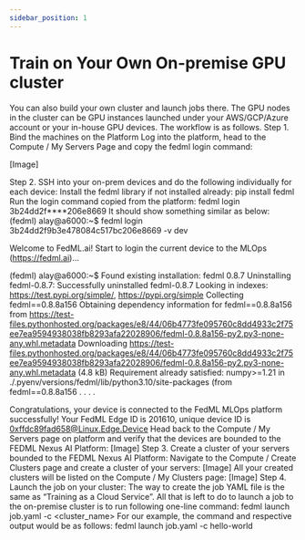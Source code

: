 ```yaml
---
sidebar_position: 1
---
```


# Train on Your Own On-premise GPU cluster

You can also build your own cluster and launch jobs there. The GPU nodes in the cluster can be GPU instances launched under your AWS/GCP/Azure account or your in-house GPU devices. The workflow is as follows.
Step 1. Bind the machines on the Platform
Log into the platform, head to the Compute / My Servers Page and copy the fedml login command:

[Image]

Step 2. SSH into your on-prem devices and do the following individually for each device:
Install the fedml library if not installed already:
pip install fedml
Run the login command copied from the platform:
fedml login 3b24dd2f****206e8669
It should show something similar as below:
(fedml) alay@a6000:~$ fedml login 3b24dd2f9b3e478084c517bc206e8669 -v dev

 Welcome to FedML.ai!
 Start to login the current device to the MLOps (https://fedml.ai)...

(fedml) alay@a6000:~$ Found existing installation: fedml 0.8.7
Uninstalling fedml-0.8.7:
  Successfully uninstalled fedml-0.8.7
  Looking in indexes: https://test.pypi.org/simple/, https://pypi.org/simple
Collecting fedml==0.8.8a156
  Obtaining dependency information for fedml==0.8.8a156 from https://test-files.pythonhosted.org/packages/e8/44/06b4773fe095760c8dd4933c2f75ee7ea9594938038fb8293afa22028906/fedml-0.8.8a156-py2.py3-none-any.whl.metadata
  Downloading https://test-files.pythonhosted.org/packages/e8/44/06b4773fe095760c8dd4933c2f75ee7ea9594938038fb8293afa22028906/fedml-0.8.8a156-py2.py3-none-any.whl.metadata (4.8 kB)
Requirement already satisfied: numpy>=1.21 in ./.pyenv/versions/fedml/lib/python3.10/site-packages (from fedml==0.8.8a156
.
.
.
.

Congratulations, your device is connected to the FedML MLOps platform successfully!
Your FedML Edge ID is 201610, unique device ID is 0xffdc89fad658@Linux.Edge.Device
Head back to the Compute / My Servers page on platform and verify that the devices are bounded to the FEDML Nexus AI Platform:
[Image]
Step 3. Create a cluster of your servers bounded to the FEDML Nexus AI Platform:
Navigate to the Compute / Create Clusters page and create a cluster of your servers:
[Image]
All your created clusters will be listed on the Compute / My Clusters page:
[Image]
Step 4. Launch the job on your cluster:
The way to create the job YAML file is the same as “Training as a Cloud Service”. All that is left to do to launch a job to the on-premise cluster is to run following one-line command:
fedml launch job.yaml -c <cluster_name>
For our example, the command and respective output would be as follows:
fedml launch job.yaml -c hello-world